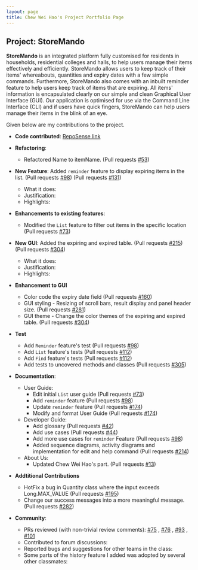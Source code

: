 ```yaml
---
layout: page
title: Chew Wei Hao's Project Portfolio Page
---
```


## Project: StoreMando

**StoreMando** is an integrated platform fully customised for residents in households, residential colleges and halls,
to help users manage their items effectively and efficiently. StoreMando allows users to keep track of their items'
whereabouts, quantities and expiry dates with a few simple commands. Furthermore, StoreMando also comes with an inbuilt
reminder feature to help users keep track of items that are expiring. All items' information is encapsulated clearly on
our simple and clean Graphical User Interface (GUI). Our application is optimised for use via the Command Line
Interface (CLI) and if users have quick fingers, StoreMando can help users manage their items in the blink of an eye.

Given below are my contributions to the project.

* **Code
  contributed**: [RepoSense link](https://nus-cs2103-ay2021s2.github.io/tp-dashboard/?search=chewwh&sort=groupTitle&sortWithin=title&since=2021-02-19&timeframe=commit&mergegroup=&groupSelect=groupByRepos&breakdown=false&tabOpen=true&zFR=false&tabType=zoom&until=2021-03-20&zA=chewwh09&zR=AY2021S2-CS2103T-W10-2%2Ftp%5Bmaster%5D&zACS=237.52133946158898&zS=2021-02-19&zFS=&zU=2021-03-20&zMG=undefined&zFTF=commit&zFGS=groupByRepos)

* **Refactoring**:
    * Refactored Name to itemName.
      (Pull requests [\#53](https://github.com/AY2021S2-CS2103T-W10-2/tp/pull/53))

* **New Feature**: Added `reminder` feature to display expiring items in the list.
  (Pull requests [\#98](https://github.com/AY2021S2-CS2103T-W10-2/tp/pull/98))
  (Pull requests [\#131](https://github.com/AY2021S2-CS2103T-W10-2/tp/pull/131))
    * What it does:
    * Justification:
    * Highlights:

* **Enhancements to existing features**:
    * Modified the `List` feature to filter out items in the specific location
      (Pull requests [\#73](https://github.com/AY2021S2-CS2103T-W10-2/tp/pull/73))
    
* **New GUI**: Added the expiring and expired table.
  (Pull requests [\#215](https://github.com/AY2021S2-CS2103T-W10-2/tp/pull/215))
  (Pull requests [\#304](https://github.com/AY2021S2-CS2103T-W10-2/tp/pull/304))
    * What it does:
    * Justification:
    * Highlights:
    
* **Enhancement to GUI**
    * Color code the expiry date field 
      (Pull requests [\#160](https://github.com/AY2021S2-CS2103T-W10-2/tp/pull/160))
    * GUI styling - Resizing of scroll bars, result display and panel header size.
      (Pull requests [\#281](https://github.com/AY2021S2-CS2103T-W10-2/tp/pull/281))
    * GUI theme - Change the color themes of the expiring and expired table.
      (Pull requests [\#304](https://github.com/AY2021S2-CS2103T-W10-2/tp/pull/304))
    
* **Test**
    * Add `Reminder` feature's test
      (Pull requests [\#98](https://github.com/AY2021S2-CS2103T-W10-2/tp/pull/98))
    * Add `List` feature's tests 
      (Pull requests [\#112](https://github.com/AY2021S2-CS2103T-W10-2/tp/pull/112))
    * Add `Find` feature's tests 
      (Pull requests [\#112](https://github.com/AY2021S2-CS2103T-W10-2/tp/pull/112))
    * Add tests to uncovered methods and classes
      (Pull requests [\#305](https://github.com/AY2021S2-CS2103T-W10-2/tp/pull/305))
    

* **Documentation**:
    * User Guide:
        * Edit initial `List` user guide 
          (Pull requests [\#73](https://github.com/AY2021S2-CS2103T-W10-2/tp/pull/73))
        * Add `reminder` feature 
          (Pull requests [\#98](https://github.com/AY2021S2-CS2103T-W10-2/tp/pull/98))
        * Update `reminder` feature 
          (Pull requests [\#174](https://github.com/AY2021S2-CS2103T-W10-2/tp/pull/174))
        * Modify and format User Guide 
          (Pull requests [\#174](https://github.com/AY2021S2-CS2103T-W10-2/tp/pull/174))
    * Developer Guide:
        * Add glossary
          (Pull requests [\#42](https://github.com/AY2021S2-CS2103T-W10-2/tp/pull/42))
        * Add use cases
          (Pull requests [\#44](https://github.com/AY2021S2-CS2103T-W10-2/tp/pull/44))
        * Add more use cases for `reminder` Feature
          (Pull requests [\#98](https://github.com/AY2021S2-CS2103T-W10-2/tp/pull/98))
        * Added sequence diagrams, activity diagrams and implementation for edit and help command
          (Pull requests [\#214](https://github.com/AY2021S2-CS2103T-W10-2/tp/pull/214))
    * About Us:
        * Updated Chew Wei Hao's part. 
          (Pull requests [\#13](https://github.com/AY2021S2-CS2103T-W10-2/tp/pull/13))
    
* **Addtitional Contributions**
    * HotFix a bug in Quantity class where the input exceeds Long.MAX_VALUE
      (Pull requests [\#195](https://github.com/AY2021S2-CS2103T-W10-2/tp/pull/195))
    * Change our success messages into a more meaningful message.
      (Pull requests [\#282](https://github.com/AY2021S2-CS2103T-W10-2/tp/pull/282))

* **Community**:
    * PRs reviewed (with non-trivial review comments): [\#75](https://github.com/AY2021S2-CS2103T-W10-2/tp/pull/75)
      , [\#76](https://github.com/AY2021S2-CS2103T-W10-2/tp/pull/76)
      , [\#93](https://github.com/AY2021S2-CS2103T-W10-2/tp/pull/93)
      , [\#101](https://github.com/AY2021S2-CS2103T-W10-2/tp/pull/101)
    * Contributed to forum discussions:
    * Reported bugs and suggestions for other teams in the class:
    * Some parts of the history feature I added was adopted by several other classmates:
    

